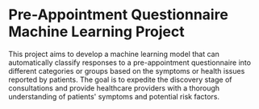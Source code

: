 # Pre-Appointment Questionnaire Machine Learning Project

This project aims to develop a machine learning model that can automatically classify responses to a pre-appointment questionnaire into different categories or groups based on the symptoms or health issues reported by patients. The goal is to expedite the discovery stage of consultations and provide healthcare providers with a thorough understanding of patients' symptoms and potential risk factors.
